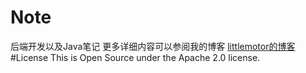 # Note
后端开发以及Java笔记
更多详细内容可以参阅我的博客
[littlemotor的博客](https://blog.csdn.net/qq_39385118)
#License
This is Open Source under the Apache 2.0 license.
